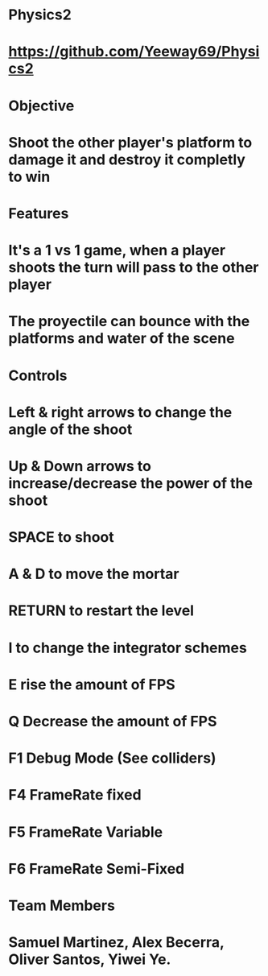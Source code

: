 # Physics2
# https://github.com/Yeeway69/Physics2

# Objective
# Shoot the other player's platform to damage it and destroy it completly to win 

# Features
# It's a 1 vs 1 game, when a player shoots the turn will pass to the other player
# The proyectile can bounce with the platforms and water of the scene 

# Controls
# Left & right arrows to change the angle of the shoot
# Up & Down arrows to increase/decrease the power of the shoot
# SPACE to shoot
# A & D to move the mortar
# RETURN to restart the level 
# I to change the integrator schemes
# E rise the amount of FPS
# Q Decrease the amount of FPS
# F1 Debug Mode (See colliders)
# F4 FrameRate fixed
# F5 FrameRate Variable
# F6 FrameRate Semi-Fixed

# Team Members
# Samuel Martinez, Alex Becerra, Oliver Santos, Yiwei Ye.